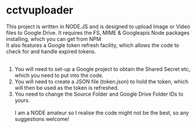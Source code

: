 # cctvuploader
This project is written in NODE.JS and is designed to upload Image or Video files to Google Drive. It requires the FS, MIME & Googleapis Node packages installing, which you can get from NPM<BR/>
It also features a Google token refresh facility, which allows the code to check for and handle expired tokens. <BR/><BR/>
1) You will need to set-up a Google project to obtain the Shared Secret etc, which you need to put into the code. <BR/>
2) You will need to create a JSON file (token.json) to hold the token, which will then be used as the token is refreshed.<BR/>
3) You need to change the Source Folder and Google Drive Folder IDs to yours. <BR/><BR/>
I am a NODE amateur so I realise the code might not be the best, so any suggestions welcome!
